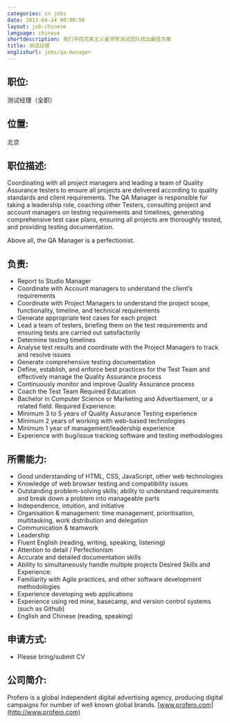 ```yaml
---
categories: cn jobs
date: 2013-04-24 00:00:50
layout: job-chinese
language: chinese
shortdescription: 我们寻找完美主义者领导测试团队找出最佳方案
title: 测试经理
englishurl: jobs/qa-manager
---
```


## 职位:
测试经理（全职）

## 位置:
北京

## 职位描述: 
Coordinating with all project managers and leading a team of Quality Assurance testers to ensure all projects are delivered according to quality standards and client requirements. The QA Manager is responsible for taking a leadership role, coaching other Testers, consulting project and account managers on testing requirements and timelines, generating comprehensive test case plans, ensuring all projects are thoroughly tested, and providing testing documentation.

Above all, the QA Manager is a perfectionist.

## 负责:
* Report to Studio Manager
* Coordinate with Account managers to understand the client’s requirements
* Coordinate with Project Managers to understand the project scope, functionality, timeline, and technical requirements
* Generate appropriate test cases for each project
* Lead a team of testers, briefing them on the test requirements and ensuring tests are carried out satisfactorily
* Determine testing timelines
* Analyse test results and coordinate with the Project Managers to track and resolve issues
* Generate comprehensive testing documentation
* Define, establish, and enforce best practices for the Test Team and effectively manage the Quality Assurance process
* Continuously monitor and improve Quality Assurance process
* Coach the Test Team
Required Education 
* Bachelor in Computer Science or Marketing and Advertisement, or a related field.
Required Experience:
* Minimum 3 to 5 years of Quality Assurance Testing experience
* Minimum 2 years of working with web-based technologies
* Minimum 1 year of management/leadership experience
* Experience with bug/issue tracking software and testing methodologies

## 所需能力:
* Good understanding of HTML, CSS, JavaScript, other web technologies
* Knowledge of web browser testing and compatibility issues
* Outstanding problem-solving skills; ability to understand requirements and break down a problem into manageable parts
* Independence, intuition, and initiative
* Organisation & management: time management, prioritisation, multitasking, work distribution and delegation
* Communication & teamwork
* Leadership
* Fluent English (reading, writing, speaking, listening)
* Attention to detail / Perfectionism
* Accurate and detailed documentation skills
* Ability to simultaneously handle multiple projects
Desired Skills and Experience:
* Familiarity with Agile practices, and other software development methodologies
* Experience developing web applications
* Experience using red mine, basecamp, and version control systems (such as Github)
* English and Chinese (reading, speaking)

## 申请方式:
* Please bring/submit CV

## 公司简介:
Profero is a global independent digital advertising agency, producing digital campaigns for number of well known global brands.
[www.profero.com](http://www.profero.com)